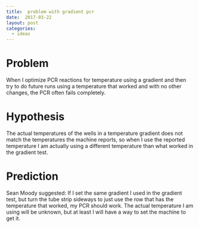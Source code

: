```yaml
---
title:  problem with gradient pcr
date:  2017-03-22
layout: post
categories:
  - ideas
---
```

# Problem

When I optimize PCR reactions for temperature using a gradient and then try to do future runs using a temperature that worked and with no other changes, the PCR often fails completely.

# Hypothesis

The actual temperatures of the wells in a temperature gradient does not match the temperatures the machine reports, so when I use the reported temperature I am actually using a different temperature than what worked in the gradient test.

# Prediction

Sean Moody suggested: If I set the same gradient I used in the gradient test, but turn the tube strip sideways to just use the row that has the temperature that worked, my PCR should work. The actual temperature I am using will be unknown, but at least I will have a way to set the machine to get it.
